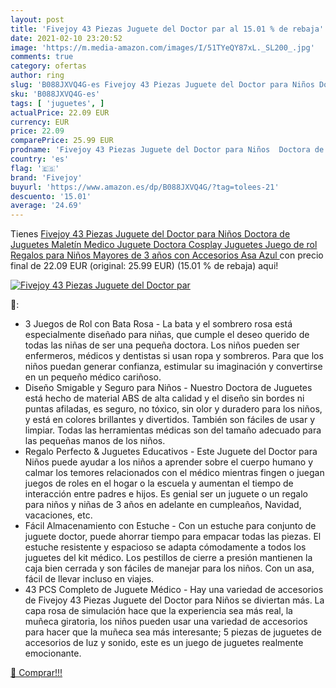 ```yaml
---
layout: post
title: 'Fivejoy 43 Piezas Juguete del Doctor par al 15.01 % de rebaja'
date: 2021-02-10 23:20:52
image: 'https://m.media-amazon.com/images/I/51TYeQY87xL._SL200_.jpg'
comments: true
category: ofertas
author: ring
slug: 'B088JXVQ4G-es Fivejoy 43 Piezas Juguete del Doctor para Niños Doctora de...'
sku: 'B088JXVQ4G-es'
tags: [ 'juguetes', ]
actualPrice: 22.09 EUR
currency: EUR
price: 22.09
comparePrice: 25.99 EUR
prodname: 'Fivejoy 43 Piezas Juguete del Doctor para Niños  Doctora de Juguetes  Maletín Medico Juguete Doctora Cosplay Juguetes  Juego de rol Regalos para Niños Mayores de 3 años con Accesorios  Asa  Azul '
country: 'es'
flag: '🇪🇸'
brand: 'Fivejoy'
buyurl: 'https://www.amazon.es/dp/B088JXVQ4G/?tag=tolees-21'
descuento: '15.01'
average: '24.69'
---
```


Tienes [Fivejoy 43 Piezas Juguete del Doctor para Niños  Doctora de Juguetes  Maletín Medico Juguete Doctora Cosplay Juguetes  Juego de rol Regalos para Niños Mayores de 3 años con Accesorios  Asa  Azul ](https://www.amazon.es/dp/B088JXVQ4G/?tag=tolees-21) con precio final de  22.09 EUR (original: 25.99 EUR) (15.01 %  de rebaja) aqui!

[![Fivejoy 43 Piezas Juguete del Doctor par](https://m.media-amazon.com/images/I/51TYeQY87xL._SL200_.jpg)](https://www.amazon.es/dp/B088JXVQ4G/?tag=tolees-21)

🔎:

- 3 Juegos de Rol con Bata Rosa - La bata y el sombrero rosa está especialmente diseñado para niñas, que cumple el deseo querido de todas las niñas de ser una pequeña doctora. Los niños pueden ser enfermeros, médicos y dentistas si usan ropa y sombreros. Para que los niños puedan generar confianza, estimular su imaginación y convertirse en un pequeño médico cariñoso.
- Diseño Smigable y Seguro para Niños - Nuestro Doctora de Juguetes está hecho de material ABS de alta calidad y el diseño sin bordes ni puntas afiladas, es seguro, no tóxico, sin olor y duradero para los niños, y está en colores brillantes y divertidos. También son fáciles de usar y limpiar. Todas las herramientas médicas son del tamaño adecuado para las pequeñas manos de los niños.
- Regalo Perfecto & Juguetes Educativos - Este Juguete del Doctor para Niños puede ayudar a los niños a aprender sobre el cuerpo humano y calmar los temores relacionados con el médico mientras fingen o juegan juegos de roles en el hogar o la escuela y aumentan el tiempo de interacción entre padres e hijos. Es genial ser un juguete o un regalo para niños y niñas de 3 años en adelante en cumpleaños, Navidad, vacaciones, etc.
- Fácil Almacenamiento con Estuche - Con un estuche para conjunto de juguete doctor, puede ahorrar tiempo para empacar todas las piezas. El estuche resistente y espacioso se adapta cómodamente a todos los juguetes del kit médico. Los pestillos de cierre a presión mantienen la caja bien cerrada y son fáciles de manejar para los niños. Con un asa, fácil de llevar incluso en viajes.
- 43 PCS Completo de Juguete Médico - Hay una variedad de accesorios de Fivejoy 43 Piezas Juguete del Doctor para Niños se diviertan más. La capa rosa de simulación hace que la experiencia sea más real, la muñeca giratoria, los niños pueden usar una variedad de accesorios para hacer que la muñeca sea más interesante; 5 piezas de juguetes de accesorios de luz y sonido, este es un juego de juguetes realmente emocionante.

[🛒 Comprar!!!](https://www.amazon.es/dp/B088JXVQ4G/?tag=tolees-21)
